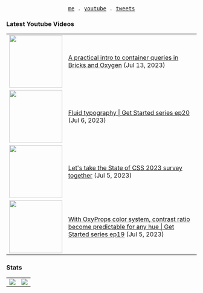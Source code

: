 <p align="center">
  <samp>
    <a href="https://cedricbontems.fr">me</a> .
    <a href="https://youtube.com/@oxyprops">youtube</a> .
    <a href="https://twitter.com/cbontems">tweets</a>
  </samp>
</p>

### Latest Youtube Videos
<table>
<!-- YOUTUBE-VIDEOS-LIST:START --><tr><td><a href="https://www.youtube.com/watch?v=KUOOMnHyiXw"><img width="140px" src="https://i.ytimg.com/vi/KUOOMnHyiXw/mqdefault.jpg"></a></td>
<td><a href="https://www.youtube.com/watch?v=KUOOMnHyiXw">A practical intro to container queries in Bricks and Oxygen</a> (Jul 13, 2023)<br/></td></tr>
<tr><td><a href="https://www.youtube.com/watch?v=0Fvgs9PU5gQ"><img width="140px" src="https://i.ytimg.com/vi/0Fvgs9PU5gQ/mqdefault.jpg"></a></td>
<td><a href="https://www.youtube.com/watch?v=0Fvgs9PU5gQ">Fluid typography | Get Started series ep20</a> (Jul 6, 2023)<br/></td></tr>
<tr><td><a href="https://www.youtube.com/watch?v=BhES9qkuY1E"><img width="140px" src="https://i.ytimg.com/vi/BhES9qkuY1E/mqdefault.jpg"></a></td>
<td><a href="https://www.youtube.com/watch?v=BhES9qkuY1E">Let&#39;s take the State of CSS 2023 survey together</a> (Jul 5, 2023)<br/></td></tr>
<tr><td><a href="https://www.youtube.com/watch?v=kD8SaYv1a-0"><img width="140px" src="https://i.ytimg.com/vi/kD8SaYv1a-0/mqdefault.jpg"></a></td>
<td><a href="https://www.youtube.com/watch?v=kD8SaYv1a-0">With OxyProps color system, contrast ratio become predictable for any hue | Get Started series ep19</a> (Jul 5, 2023)<br/></td></tr>
<!-- YOUTUBE-VIDEOS-LIST:END -->
</table>

### Stats
<table>
  <tr>
    <td>
      <img src="https://github-readme-stats.vercel.app/api?username=cbontems&show_icons=true&theme=transparent&hide_border=true" />
    </td>
    <td>
      <img src="https://github-readme-stats.vercel.app/api/top-langs/?username=cbontems&layout=compact&theme=transparent&hide_border=true" />
    </td>
  </tr>
</table>
